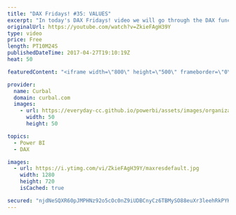 ```yaml
---
title: "DAX Fridays! #35: VALUES"
excerpt: "In today's DAX Fridays! video we will go through the DAX function VALUES. VALES will return a unique value when a table of multiple values is the result of your calculation.  Link to rio tutorial where you will find also the link to the pbix file:https://www.youtube.com/watch?v=RKG9OLIL-Yo  EXCEL SURVEY:"
originalUrl: https://youtube.com/watch?v=ZkieFAgH39Y
type: video
price: Free
length: PT10M24S
publishedDateTime: 2017-04-27T19:10:19Z
heat: 50

featuredContent: "<iframe width=\"800\" height=\"500\" frameborder=\"0\" src=\"https://www.youtube.com/embed/ZkieFAgH39Y\" allow=\"accelerometer; autoplay; encrypted-media; gyroscope; picture-in-picture\" allowfullscreen></iframe>"

provider:
  name: Curbal
  domain: curbal.com
  images:
    - url: https://everyday-cc.github.io/powerbi/assets/images/organizations/curbal.com-50x50.jpg
      width: 50
      height: 50

topics:
  - Power BI
  - DAX

images:
  - url: https://i.ytimg.com/vi/ZkieFAgH39Y/maxresdefault.jpg
    width: 1280
    height: 720
    isCached: true

secured: "njdNeSQXR60pJMPHNz92o5cOc0nZ9iUDBCnyCz6TBMySO88euXr3leehRkPYKe37rbBIbIwnWM9JY98JiF5FTG0M7u9753bjeBSluDIgJGe96vcLN4ANIja08QNUmF7XTPHs4YYa1JtDL7KGtaDBUbTlKJuJliiC3NuTNWlt7yFQJWOOVnXPyKonfkVhwG0kWxdtYJsYZvHnbU0LDUefx+MifvtqNh6q3CIAHtjIaQSd1T0/iL55e25a9bG/3cMFpIbHEqDGfEBpRpdRAwuDBO/i/BxpOB20LlFcALCL4SFS9InAjzv9kSkY43+Yb3PXL1vB2iBzyIs+7NzS/YUnlnWIOlgYBk68xefPlR38unI/E/f7YzxcyxEpIX5cl+dWnCWchyuCOzNoDEEpdq4kIp9FB9lK3hE0cq58Vk5fsQA=;c2qw3pfTyeJ597JMwk062w=="
---
```


